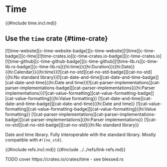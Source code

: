# Time

{{#include time.incl.md}}

## Use the `time` crate {#time-crate}

[![time-website][c-time-website-badge]][c-time-website][![time][c-time-badge]][c-time][![time-crates.io][c-time-crates.io-badge]][c-time-crates.io][![time-github][c-time-github-badge]][c-time-github][![time-lib.rs][c-time-lib.rs-badge]][c-time-lib.rs]{{hi:time}}{{hi:Duration}}{{hi:Date}}{{hi:Calendar}}{{hi:time}}[![cat-no-std][cat-no-std-badge]][cat-no-std]{{hi:No standard library}}[![cat-date-and-time][cat-date-and-time-badge]][cat-date-and-time]{{hi:Date and time}}[![cat-parser-implementations][cat-parser-implementations-badge]][cat-parser-implementations]{{hi:Parser implementations}}[![cat-value-formatting][cat-value-formatting-badge]][cat-value-formatting]{{hi:Value formatting}}
[![cat-date-and-time][cat-date-and-time-badge]][cat-date-and-time]{{hi:Date and time}}
[![cat-value-formatting][cat-value-formatting-badge]][cat-value-formatting]{{hi:Value formatting}}
[![cat-parser-implementations][cat-parser-implementations-badge]][cat-parser-implementations]{{hi:Parser implementations}}
[![cat-no-std][cat-no-std-badge]][cat-no-std]{{hi:No standard library}}

Date and time library. Fully interoperable with the standard library. Mostly compatible with `#![no_std]`.

{{#include refs.incl.md}}
{{#include ../../refs/link-refs.md}}

<div class="hidden">
TODO cover https://crates.io/crates/time - see blessed.rs
</div>

